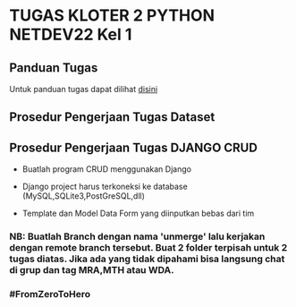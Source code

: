 # TUGAS KLOTER 2 PYTHON NETDEV22 Kel 1
## Panduan Tugas
Untuk panduan tugas dapat dilihat [disini](https://github.com/RyhanAZB/pythonNetdev22_Python-3/blob/main/Pedoman%20Tugas%20Python%233.pdf)
## Prosedur Pengerjaan Tugas Dataset
 

## Prosedur Pengerjaan Tugas DJANGO CRUD
   -  Buatlah program CRUD menggunakan Django 

   -  Django project harus terkoneksi ke database (MySQL,SQLite3,PostGreSQL,dll) 

   -  Template dan Model Data Form yang diinputkan bebas dari tim


### NB: Buatlah Branch dengan nama 'unmerge' lalu kerjakan dengan remote branch tersebut. Buat 2 folder terpisah untuk 2 tugas diatas. Jika ada yang tidak dipahami bisa langsung chat di grup dan tag MRA,MTH atau WDA.
### #FromZeroToHero